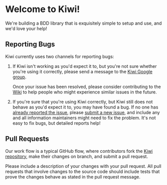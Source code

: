 # Welcome to Kiwi!

We're building a BDD library that is exquisitely simple to setup and use,
and we'd love your help!

## Reporting Bugs

Kiwi currently uses two channels for reporting bugs:

 1. If Kiwi isn't working as you'd expect it to, but you're not sure whether
    you're using it correctly, please send a message to the
    [Kiwi Google group](https://groups.google.com/forum/#!forum/kiwi-bdd).

    Once your issue has been resolved, please consider contributing to the
    [Wiki](https://github.com/allending/Kiwi/wiki) to help people
    who might experience similar issues in the future.

 2. If you're sure that you're using Kiwi correctly, but Kiwi still does not
    behave as you'd expect it to, you may have found a bug. If no one
    has [already reported the issue](https://github.com/allending/Kiwi/issues?state=open),
    please [submit a new issue](https://github.com/allending/Kiwi/issues/new),
    and include any and all information maintainers might need to fix the problem.
    It's not easy to fix bugs, but detailed reports help!

## Pull Requests

Our work flow is a typical GitHub flow, where contributors fork the
[Kiwi repository](https://github.com/allending/Kiwi), make their changes on branch,
and submit a pull request.

Please include a description of your changes with your pull request.
All pull requests that involve changes to the source code should include
tests that prove the changes behave as stated in the pull request message.
